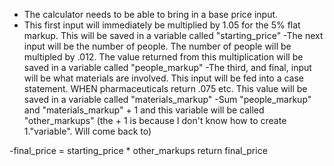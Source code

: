 - The calculator needs to be able to bring in a base price input.
- This first input will immediately be multiplied by 1.05 for the 5% flat markup. This will be saved in a variable called "starting_price"
-The next input will be the number of people. The number of people will be multipled by .012. The value returned from this multiplication will be saved in a variable called "people_markup"
-The third, and final, input will be what materials are involved. This input will be fed into a case statement. WHEN pharmaceuticals return .075 etc. This value will be saved in a variable called "materials_markup"
-Sum "people_markup" and "materials_markup" + 1 and this variable will be called "other_markups" (the + 1 is because I don't know how to create 1."variable". Will come back to)

-final_price = starting_price * other_markups
return final_price 